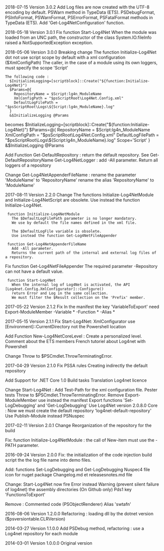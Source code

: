 ﻿2018-07-15  Version 3.0.2
  Add
    Log files are now created with the UTF-8 encoding by default.
    PSWarn method in TypeData (ETS).
    PSDebugFormat, PSInfoFormat, PSWarnFormat, PSErrorFormat, PSFatalFormat methods in TypeData (ETS).
    Add 'Get-Log4NetConfiguration' function.

2018-05-18  Version 3.0.1
 Fix
     function Start-Log4Net
      When the module was loaded from an UNC path, the constructor of the class System.IO.fileInfo 
      raised a NotSupportedException exception.

2018-05-06  Version 3.0.0
  Breaking change
    The function Initialize-Log4Net dot not use script scope by default with a xml configuration ($XmlConfigPath)
    The caller, in the case of a module using its own loggers, must specify the scope 'Script'
    
    The following code :
      $InitializeLogging=[scriptblock]::Create("${function:Initialize-Log4Net}")
      $Params=@{
        RepositoryName = $Script:lg4n_ModuleName
        XmlConfigPath = "$psScriptRoot\Log4Net.Config.xml"
        DefaultLogFilePath = "$psScriptRoot\Logs\${Script:lg4n_ModuleName}.log"
      }
      &$InitializeLogging @Params 
   becomes
      $InitializeLogging=[scriptblock]::Create("${function:Initialize-Log4Net}")
      $Params=@{
        RepositoryName = $Script:lg4n_ModuleName
        XmlConfigPath = "$psScriptRoot\Log4Net.Config.xml"
        DefaultLogFilePath = "$psScriptRoot\Logs\${Script:lg4n_ModuleName}.log"
        Scope='Script'
      }
      &$InitializeLogging @Params
  
  Add
     Function Get-DefaultRepository : return the défault repository. See Get-DefaultRepositoryName
     Get-Log4NetLogger : add -All parameter. Return all loggers of a repository
     
  Change 
    Get-Log4NetAppenderFileName : rename the parameter 'ModuleName' to 'RepositoryName'
                                  rename the alias 'RepositoryName' to 'ModuleName'


2017-08-11  Version 2.2.0
  Change 
     The functions Initialize-Log4NetModule and Initialize-Log4NetScript are obsolete.
       Use instead the function Initialize-Log4Net.

     function Initialize-Log4NetModule 
       The $DefaultLogFilePath parameter is no longer mandatory.
       We use by default the file names defined in the xml file.
       
       The $DefaultLogFile variable is obsolete.
       Use instead the function Get-Log4NetFileAppender 

     function Get-Log4NetAppenderFileName
       Add -All parameter. 
       Returns the current path of the internal and external log files of a repository.

  Fix
     function Get-Log4NetFileAppender
       The required parameter -Repository can not have a default value.
    
     function Start-Log4Net
       When the internal log of Log4Net is activated, the API [Log4net.Config.XmlConfigurator]::Configure()
       return Error and Log in the same collection.
       We must filter the $Result collection on the 'Prefix' member.

 
2017-05-22  Version 2.1.2
  Fix 
   In the manifest the key 'VariableToExport' need Export-ModuleMember -Variable * -Function * -Alias *

2017-05-15  Version 2.1.1
  Fix 
    Start-Log4Net: XmlConfigurator use [Environment]::CurrentDirectory not the Powershell location
   
  Add
    Function New-Log4NetCoreLevel : Create a personalized level.
    Comment about the ETS members
    French tutoriel about Log4net with Powershell
         
  Change
    Throw to $PSCmdlet.ThrowTerminatingError.
    
2017-04-29  Version 2.1.0
  Fix 
    PSSA rules
    Creating indirectly the default repository 
    
  Add
    Support for .NET Core 1.0
    Build tasks
    Translation
    Log4net licence 
     
  Change
    Start-Log4Net : Add Test-Path for the xml configuration file.
    Pester tests
    Throw to $PSCmdlet.ThrowTerminatingError.
    Remove Export-ModuleMember use instead the manifest
    Export functions 'Set-LogDebugging' and 'Get-LogDebugging'
    Use Log4Net version 2.0.8.0
    Core : Now we must create the default repository 'log4net-default-repository'
    Use Publish-Module instead PSNuspec

2017-02-11  Version 2.0.1
  Change
      Reorganization of the repository for the build

  Fix: 
     function Initialize-Log4NetModule : the call of New-item must use the -PATH parameter.

2016-09-24  Version 2.0.0
  Fix: 
     the initialization of the code injection
     build script
     the the log file name into demo files.

  Add:
     functions Set-LogDebugging and Get-LogDebugging
     Nuspec4 file
     icon for nuget package
     Changelog.md et releasesnotes.md file

  Change:
     Start-Log4Net now fire Error instead Warning (prevent silent failure of log4net)
     the assembly directories (On Github only)
     Pds1 key 'FunctionsToExport'

  Remove :
     Commented code (PSObjectRenderer)
     Alias 'swtafn' 
     

2016-08-06  Version 1.2.0.0
   Refactoring : loading dll by the dotnet version ($psversiontable.CLRVersion) 

2014-03-27  Version 1.1.0.0
   Add PSDebug method, refactoring : use a Log4net repository for each module

2014-03-01  Version 1.0.0.0
    Original version
